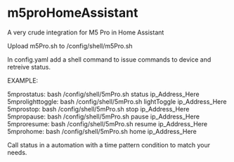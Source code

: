 # m5proHomeAssistant
A very crude integration for M5 Pro in Home Assistant

Upload m5Pro.sh to /config/shell/m5Pro.sh

In config.yaml add a shell command to issue commands to device and retreive status.

EXAMPLE:

5mprostatus: bash /config/shell/5mPro.sh status ip_Address_Here
5mprolighttoggle: bash /config/shell/5mPro.sh lightToggle ip_Address_Here
5mprostop: bash /config/shell/5mPro.sh stop ip_Address_Here
5mpropause: bash /config/shell/5mPro.sh pause ip_Address_Here
5mproresume: bash /config/shell/5mPro.sh resume ip_Address_Here
5mprohome: bash /config/shell/5mPro.sh home ip_Address_Here

Call status in a automation with a time pattern condition to match your needs.
